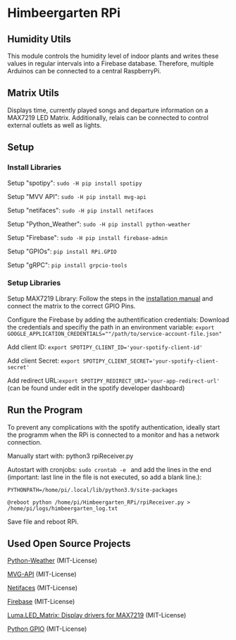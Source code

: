 # Himbeergarten RPi

## Humidity Utils
This module controls the humidity level of indoor plants and writes these values in regular intervals into a Firebase database.
Therefore, multiple Arduinos can be connected to a central RaspberryPi.

## Matrix Utils
Displays time, currently played songs and departure information on a MAX7219 LED Matrix.
Additionally, relais can be connected to control external outlets as well as lights. 

## Setup
### Install Libraries
Setup "spotipy": ``sudo -H pip install spotipy``

Setup "MVV API": ``sudo -H pip install mvg-api``

Setup "netifaces": ``sudo -H pip install netifaces``

Setup "Python_Weather": ``sudo -H pip install python-weather``

Setup "Firebase": ``sudo -H pip install firebase-admin``

Setup "GPIOs": ``pip install RPi.GPIO``

Setup "gRPC": ``pip install grpcio-tools``

### Setup Libraries

Setup MAX7219 Library: Follow the steps in the [installation manual](https://luma-led-matrix.readthedocs.io/en/latest/install.html) and connect the matrix to the correct GPIO Pins.

Configure the Firebase by adding the authentification credentials: Download the credentials and specifiy the path in an environment variable: ``export GOOGLE_APPLICATION_CREDENTIALS=""/path/to/service-account-file.json"``

Add client ID: ``export SPOTIPY_CLIENT_ID='your-spotify-client-id'``

Add client Secret: ``export SPOTIPY_CLIENT_SECRET='your-spotify-client-secret'``

Add redirect URL:``export SPOTIPY_REDIRECT_URI='your-app-redirect-url'`` (can be found under edit in the spotify developer dashboard)


## Run the Program
To prevent any complications with the spotify authentication, ideally start the programm when the RPi is connected to a monitor and has a network connection.

Manually start with: python3 rpiReceiver.py

Autostart with cronjobs:
`sudo crontab -e `
and add the lines in the end (important: last line in the file is not executed, so add a blank line.):

``PYTHONPATH=/home/pi/.local/lib/python3.9/site-packages``

``@reboot python /home/pi/Himbeergarten_RPi/rpiReceiver.py > /home/pi/logs/himbeergarten_log.txt``

Save file and reboot RPi.


## Used Open Source Projects

[Python-Weather](https://github.com/vierofernando/python-weather) (MIT-License)

[MVG-API](https://github.com/leftshift/python_mvg_api) (MIT-License)

[Netifaces](https://github.com/al45tair/netifaces) (MIT-License)

[Firebase](https://bitbucket.org/joetilsed/firebase/src/master/) (MIT-License)

[Luma.LED_Matrix: Display drivers for MAX7219](https://luma-led-matrix.readthedocs.io/en/latest/intro.html) (MIT-License)

[Python GPIO](https://sourceforge.net/projects/raspberry-gpio-python/) (MIT-License)
